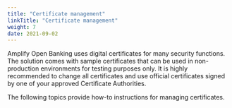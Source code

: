 ```yaml
---
title: "Certificate management"
linkTitle: "Certificate management"
weight: 7
date: 2021-09-02
---
```


Amplify Open Banking uses digital certificates for many security functions. The solution comes with sample certificates that can be used in non-production environments for testing purposes only. It is highly recommended to change all certificates and use official certificates signed by one of your approved Certificate Authorities.

The following topics provide how-to instructions for managing certificates.